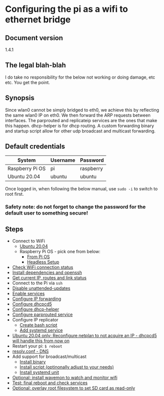 # Configuring the pi as a wifi to ethernet bridge

## Document version

1.4.1

## The legal blah-blah

I do take no responsibility for the below not working or doing damage, etc etc. You get the point.

## Synopsis

Since wlan0 cannot be simply bridged to eth0, we achieve this by reflecting the same wlan0 IP on eth0. We then forward the ARP requests between interfaces. The parprouted and replicateip services are the ones that make this happen. dhcp-helper is for dhcp routing. A custom forwarding binary and startup script allow for other udp broadcast and multicast forwarding.

## Default credentials

System | Username | Password
--- | --- | ---
Raspberry Pi OS | pi | raspberry
Ubuntu 20.04 | ubuntu | ubuntu

Once logged in, when following the below manual, use `sudo -i` to switch to root first.

### Safety note: do not forget to change the password for the default user to something secure!

## Steps

- Connect to WiFi
  - [Ubuntu 20.04](steps/connect-wifi-ubuntu.md)
  - Raspberry Pi OS - pick one from below:
    - [From Pi OS](steps/connect-wifi-rpi.md)
    - [Headless Setup](steps/headless.md)
- [Check WiFi connection status](steps/check-wifi-stat.md)
- [Install dependencies and openssh](steps/install-deps.md)
- [Get current IP, routes and link status](steps/get-ip.md)
- Connect to the Pi via `ssh`
- [Disable unattended-updates](steps/disable-unattended.md)
- [Enable services](steps/enable-srv.md)
- [Configure IP forwarding](steps/conf-ip-fwd.md)
- [Configure dhcpcd5](steps/dhcpcd5.md)
- [Configure dhcp-helper](steps/dhcp-helper.md)
- [Configure parprouted service](steps/conf-parprouted.md)
- Configure IP replicator
  - [Create bash script](steps/ip-repl-bash.md)
  - [Add systemd service](steps/ip-repl-systemd.md)
- [Ubuntu 20.04 only: Reconfigure netplan to not acquire an IP - dhcpcd5 will handle this from now on](steps/ubuntu-reconf-netplan.md)
- Restart your pi: `$ reboot`
- [resolv.conf - DNS](steps/resolvconf.md)
- Add support for broadcast/multicast
  - [Install binary](steps/udprelay-inst-binary.md)
  - [Install script (optinonally adjust to your needs)](steps/udprelay-inst-script.md)
  - [Install systemd unit](steps/udprelay-inst-systemd.md)
- [Optional: install wavemon to watch and monitor wifi](steps/wavemon.md)
- [Test: final reboot and check services](steps/test.md)
- [Optional: overlay root filesystem to set SD card as read-only](steps/overlayroot.md)
